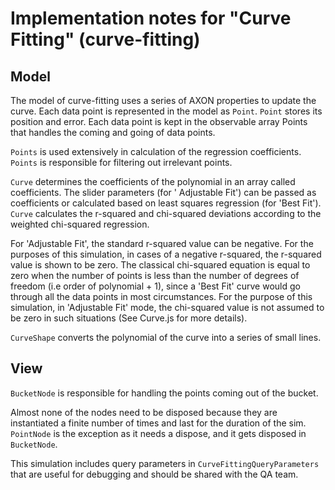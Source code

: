 # Implementation notes for "Curve Fitting" (curve-fitting)

## Model

The model of curve-fitting uses a series of AXON properties to update the curve. Each data point is represented in the
model as `Point`. `Point` stores its position and error. Each data point is kept in the observable array Points that
handles the coming and going of data points.

`Points` is used extensively in calculation of the regression coefficients. `Points` is responsible for filtering out
irrelevant points.

`Curve` determines the coefficients of the polynomial in an array called coefficients. The slider parameters (for '
Adjustable Fit') can be passed as coefficients or calculated based on least squares regression (for 'Best Fit'). `Curve`
calculates the r-squared and chi-squared deviations according to the weighted chi-squared regression.

For 'Adjustable Fit', the standard r-squared value can be negative. For the purposes of this simulation, in cases of a
negative r-squared, the r-squared value is shown to be zero. The classical chi-squared equation is equal to zero when
the number of points is less than the number of degrees of freedom (i.e order of polynomial + 1), since a 'Best Fit'
curve would go through all the data points in most circumstances. For the purpose of this simulation, in 'Adjustable
Fit' mode, the chi-squared value is not assumed to be zero in such situations (See Curve.js for more details).

`CurveShape` converts the polynomial of the curve into a series of small lines.

## View

`BucketNode` is responsible for handling the points coming out of the bucket.

Almost none of the nodes need to be disposed because they are instantiated a finite number of times and last for the
duration of the sim. `PointNode` is the exception as it needs a dispose, and it gets disposed in `BucketNode`.

This simulation includes query parameters in `CurveFittingQueryParameters` that are useful for debugging
and should be shared with the QA team.
